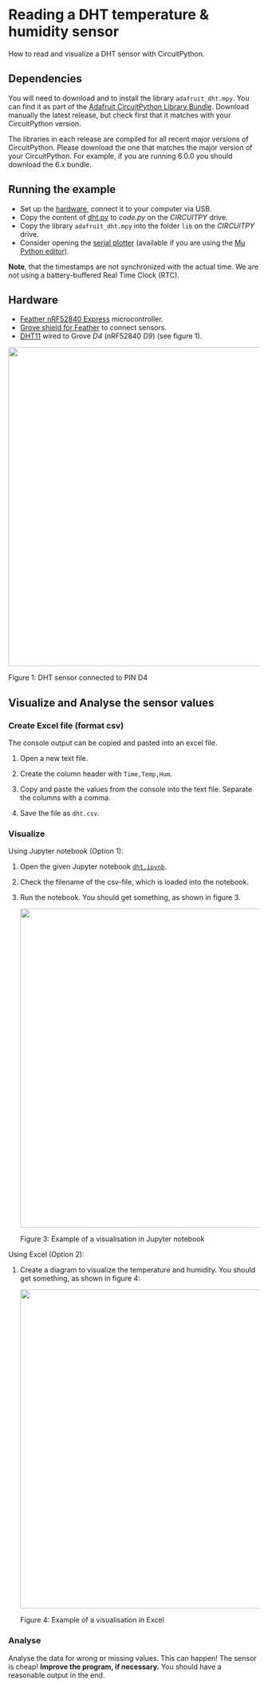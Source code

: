 # Reading a DHT temperature & humidity sensor
How to read and visualize a DHT sensor with CircuitPython.

## Dependencies

You will need to download and to install the library `adafruit_dht.mpy`. You can find it as part of the [Adafruit CircuitPython Library Bundle](https://github.com/adafruit/Adafruit_CircuitPython_Bundle#adafruit-circuitpython-library-bundle). Download manually the latest release, but check first that it matches with your CircuitPython version. 

The libraries in each release are compiled for all recent major versions of CircuitPython. Please download the one that matches the major version of your CircuitPython. For example, if you are running 6.0.0 you should download the 6.x bundle.

## Running the example
* Set up the [hardware](#Hardware), connect it to your computer via USB.
* Copy the content of [dht.py](dht.py) to _code.py_ on the _CIRCUITPY_ drive.
* Copy the library `adafruit_dht.mpy` into the folder `lib` on the _CIRCUITPY_ drive.
* Consider opening the [serial plotter](https://codewith.mu/en/tutorials/1.0/plotter) (available if you are using the [Mu Python editor](https://github.com/fhnw-idb/fhnw-idb/wiki/Mu-Python-editor)).

**Note**, that the timestamps are not synchronized with the actual time. We are not using a battery-buffered Real Time Clock (RTC).

## Hardware
* [Feather nRF52840 Express](https://github.com/fhnw-idb/fhnw-idb/wiki/Feather-nRF52840-Express) microcontroller.
* [Grove shield for Feather](https://github.com/fhnw-idb/fhnw-idb/wiki/Grove-Adapters#grove-shield-for-feather) to connect sensors.
* [DHT11](https://github.com/fhnw-idb/fhnw-idb/wiki/Grove-Sensors#temperature--humidity-sensor-dht11) wired to Grove _D4_ (nRF52840 _D9_) (see figure 1).

<img src="dht.jpg" width="640">

Figure 1: DHT sensor connected to PIN D4

## Visualize and Analyse the sensor values

### Create Excel file (format csv)

The console output can be copied and pasted into an excel file.

1. Open a new text file.

2. Create the column header with `Time,Temp,Hum`.

2. Copy and paste the values from the console into the text file. Separate the columns with a comma.

3. Save the file as `dht.csv`.

### Visualize

Using Jupyter notebook (Option 1):

1. Open the given Jupyter notebook [`dht.ipynb`](./dht.ipynb).

2. Check the filename of the csv-file, which is loaded into the notebook.

3. Run the notebook. You should get something, as shown in figure 3.

   <img src="dht-jupyter.png" width="640">

   Figure 3: Example of a visualisation in Jupyter notebook

Using Excel (Option 2):

1. Create a diagram to visualize the temperature and humidity. You should get something, as shown in figure 4:

   <img src="dht-excel.png" width="640">

   Figure 4: Example of a visualisation in Excel

### Analyse

Analyse the data for wrong or missing values. This can happen! The sensor is cheap! **Improve the program, if necessary.** You should have a reasonable output in the end.
